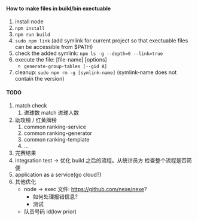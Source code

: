 #### How to make files in build/bin exectuable

1. install node
2. `npm install`
3. `npm run build`
4. `sudo npm link` (add symlink for current project so that exectuable files can be accessible from $PATH)
5. check the added symlink: `npm ls -g --depth=0 --link=true`
6. execute the file: [file-name] [options]
   - `generate-group-tables [--gid A]`
7. cleanup: `sudo npm rm -g [symlink-name]` (symlink-name does not contain the version)

#### TODO

1. match check
   1. 进球数 match 进球人数
2. 助攻榜 / 红黄牌榜
   1. common ranking-service
   2. common ranking-generator
   3. common ranking-template
   4. ...
3. 完赛结果
4. integration test -> 优化 build 之后的流程。从统计员方 检查整个流程是否简便
5. application as a service(go cloud?)
6. 其他优化
   - node -> exec 文件: https://github.com/nexe/nexe?
     - 如何处理报错信息?
     - 测试
   - 队员号码 id(low prior)
